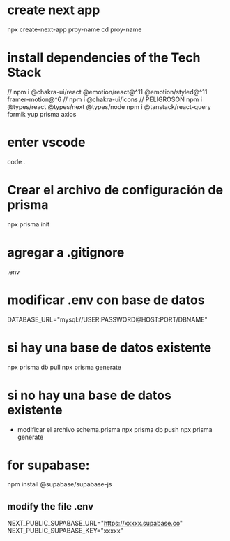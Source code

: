 # create next app
npx create-next-app proy-name
cd proy-name

# install dependencies of the Tech Stack
// npm i @chakra-ui/react @emotion/react@^11 @emotion/styled@^11 framer-motion@^6
// npm i @chakra-ui/icons  // PELIGROSON
npm i @types/react @types/next @types/node 
npm i @tanstack/react-query formik yup prisma axios

# enter vscode
code .

# Crear el archivo de configuración de prisma
npx prisma init

# agregar a .gitignore
.env

# modificar .env con base de datos
DATABASE_URL="mysql://USER:PASSWORD@HOST:PORT/DBNAME"

# si hay una base de datos existente
npx prisma db pull
npx prisma generate

# si no hay una base de datos existente
- modificar el archivo schema.prisma
npx prisma db push
npx prisma generate


# for supabase:
npm install @supabase/supabase-js
## modify the file .env
NEXT_PUBLIC_SUPABASE_URL="https://xxxxx.supabase.co"
NEXT_PUBLIC_SUPABASE_KEY="xxxxx"